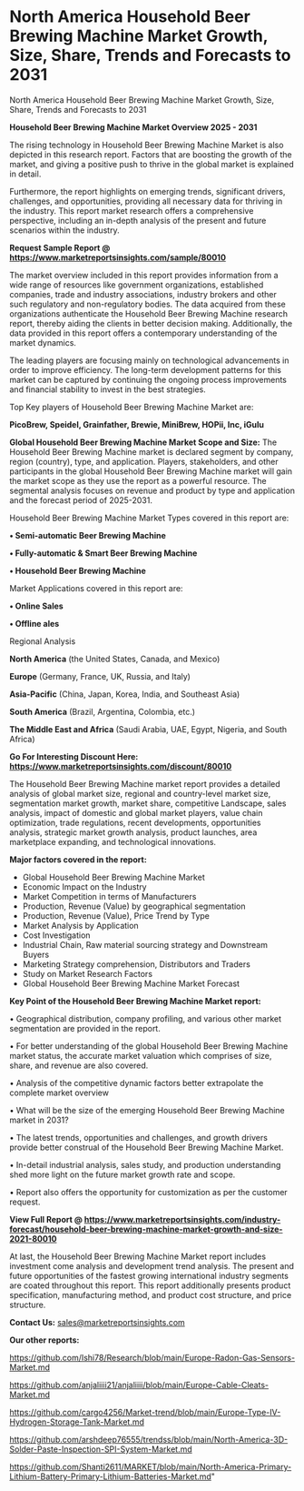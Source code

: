 # North America Household Beer Brewing Machine Market Growth, Size, Share, Trends and Forecasts to 2031
North America Household Beer Brewing Machine Market Growth, Size, Share, Trends and Forecasts to 2031

<Strong> Household Beer Brewing Machine Market Overview 2025 - 2031</strong>

The rising technology in Household Beer Brewing Machine Market is also depicted in this research report. Factors that are boosting the growth of the market, and giving a positive push to thrive in the global market is explained in detail.

Furthermore, the report highlights on emerging trends, significant drivers, challenges, and opportunities, providing all necessary data for thriving in the industry. This report market research offers a comprehensive perspective, including an in-depth analysis of the present and future scenarios within the industry.

<strong>Request Sample Report @ <a href=https://www.marketreportsinsights.com/sample/80010>https://www.marketreportsinsights.com/sample/80010</a></strong>

The market overview included in this report provides information from a wide range of resources like government organizations, established companies, trade and industry associations, industry brokers and other such regulatory and non-regulatory bodies. The data acquired from these organizations authenticate the Household Beer Brewing Machine research report, thereby aiding the clients in better decision making. Additionally, the data provided in this report offers a contemporary understanding of the market dynamics.

The leading players are focusing mainly on technological advancements in order to improve efficiency. The long-term development patterns for this market can be captured by continuing the ongoing process improvements and financial stability to invest in the best strategies.

Top Key players of Household Beer Brewing Machine Market are:

<strong>PicoBrew, Speidel, Grainfather, Brewie, MiniBrew, HOPii, Inc, iGulu</strong>

<strong><b>Global Household Beer Brewing Machine Market Scope and Size:</b></strong>
The Household Beer Brewing Machine market is declared segment by company, region (country), type, and application. Players, stakeholders, and other participants in the global Household Beer Brewing Machine market will gain the market scope as they use the report as a powerful resource. The segmental analysis focuses on revenue and product by type and application and the forecast period of 2025-2031.

Household Beer Brewing Machine Market Types covered in this report are:

<strong>• Semi-automatic Beer Brewing Machine

• Fully-automatic & Smart Beer Brewing Machine

• Household Beer Brewing Machine</strong>

Market Applications covered in this report are:

<strong>• Online Sales

• Offline ales</strong> 

Regional Analysis

<strong>North America</strong> (the United States, Canada, and Mexico)

<strong>Europe</strong> (Germany, France, UK, Russia, and Italy)

<strong>Asia-Pacific</strong> (China, Japan, Korea, India, and Southeast Asia)

<strong>South America</strong> (Brazil, Argentina, Colombia, etc.)

<strong>The Middle East and Africa</strong> (Saudi Arabia, UAE, Egypt, Nigeria, and South Africa)

<strong>Go For Interesting Discount Here: <a href=https://www.marketreportsinsights.com/discount/80010>https://www.marketreportsinsights.com/discount/80010</a></strong>

The Household Beer Brewing Machine market report provides a detailed analysis of global market size, regional and country-level market size, segmentation market growth, market share, competitive Landscape, sales analysis, impact of domestic and global market players, value chain optimization, trade regulations, recent developments, opportunities analysis, strategic market growth analysis, product launches, area marketplace expanding, and technological innovations.

<strong><b>Major factors covered in the report:</b></strong>
<ul>
  <li>Global Household Beer Brewing Machine Market </li>
  <li>Economic Impact on the Industry</li>
  <li>Market Competition in terms of Manufacturers</li>
  <li>Production, Revenue (Value) by geographical segmentation</li>
  <li>Production, Revenue (Value), Price Trend by Type</li>
  <li>Market Analysis by Application</li>
  <li>Cost Investigation</li>
  <li>Industrial Chain, Raw material sourcing strategy and Downstream Buyers</li>
  <li>Marketing Strategy comprehension, Distributors and Traders</li>
  <li>Study on Market Research Factors</li>
  <li>Global Household Beer Brewing Machine Market Forecast</li>
</ul>

<strong><b>Key Point of the Household Beer Brewing Machine Market report:</b></strong>

• Geographical distribution, company profiling, and various other market segmentation are provided in the report.

• For better understanding of the global Household Beer Brewing Machine market status, the accurate market valuation which comprises of size, share, and revenue are also covered.

• Analysis of the competitive dynamic factors better extrapolate the complete market overview

• What will be the size of the emerging Household Beer Brewing Machine market in 2031?

• The latest trends, opportunities and challenges, and growth drivers provide better construal of the Household Beer Brewing Machine Market.

• In-detail industrial analysis, sales study, and production understanding shed more light on the future market growth rate and scope.

• Report also offers the opportunity for customization as per the customer request.

<strong><b>View Full Report @ <a href=https://www.marketreportsinsights.com/industry-forecast/household-beer-brewing-machine-market-growth-and-size-2021-80010>https://www.marketreportsinsights.com/industry-forecast/household-beer-brewing-machine-market-growth-and-size-2021-80010</a></b></strong>


At last, the Household Beer Brewing Machine Market report includes investment come analysis and development trend analysis. The present and future opportunities of the fastest growing international industry segments are coated throughout this report. This report additionally presents product specification, manufacturing method, and product cost structure, and price structure.

<strong>Contact Us:</strong>
sales@marketreportsinsights.com

<strong>Our other reports:</strong>

<a href=https://github.com/Ishi78/Research/blob/main/Europe-Radon-Gas-Sensors-Market.md>https://github.com/Ishi78/Research/blob/main/Europe-Radon-Gas-Sensors-Market.md</a>

<a href=https://github.com/anjaliiii21/anjaliiii/blob/main/Europe-Cable-Cleats-Market.md>https://github.com/anjaliiii21/anjaliiii/blob/main/Europe-Cable-Cleats-Market.md</a>

<a href=https://github.com/cargo4256/Market-trend/blob/main/Europe-Type-IV-Hydrogen-Storage-Tank-Market.md>https://github.com/cargo4256/Market-trend/blob/main/Europe-Type-IV-Hydrogen-Storage-Tank-Market.md</a>

<a href=https://github.com/arshdeep76555/trendss/blob/main/North-America-3D-Solder-Paste-Inspection-SPI-System-Market.md>https://github.com/arshdeep76555/trendss/blob/main/North-America-3D-Solder-Paste-Inspection-SPI-System-Market.md</a>

<a href=https://github.com/Shanti2611/MARKET/blob/main/North-America-Primary-Lithium-Battery-Primary-Lithium-Batteries-Market.md>https://github.com/Shanti2611/MARKET/blob/main/North-America-Primary-Lithium-Battery-Primary-Lithium-Batteries-Market.md</a>"
